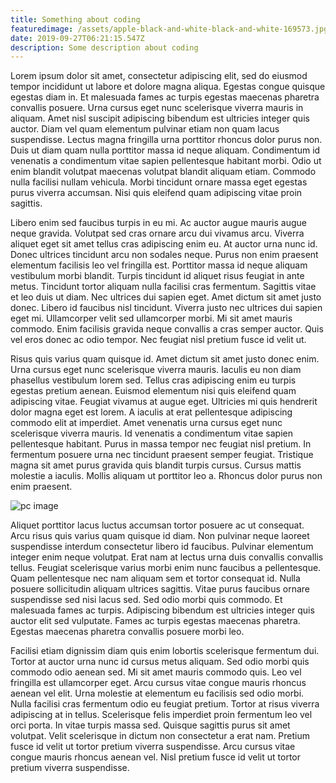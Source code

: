 ```yaml
---
title: Something about coding
featuredimage: /assets/apple-black-and-white-black-and-white-169573.jpg
date: 2019-09-27T06:21:15.547Z
description: Some description about coding
---
```

Lorem ipsum dolor sit amet, consectetur adipiscing elit, sed do eiusmod tempor incididunt ut labore et dolore magna aliqua. Egestas congue quisque egestas diam in. Et malesuada fames ac turpis egestas maecenas pharetra convallis posuere. Urna cursus eget nunc scelerisque viverra mauris in aliquam. Amet nisl suscipit adipiscing bibendum est ultricies integer quis auctor. Diam vel quam elementum pulvinar etiam non quam lacus suspendisse. Lectus magna fringilla urna porttitor rhoncus dolor purus non. Duis ut diam quam nulla porttitor massa id neque aliquam. Condimentum id venenatis a condimentum vitae sapien pellentesque habitant morbi. Odio ut enim blandit volutpat maecenas volutpat blandit aliquam etiam. Commodo nulla facilisi nullam vehicula. Morbi tincidunt ornare massa eget egestas purus viverra accumsan. Nisi quis eleifend quam adipiscing vitae proin sagittis.



Libero enim sed faucibus turpis in eu mi. Ac auctor augue mauris augue neque gravida. Volutpat sed cras ornare arcu dui vivamus arcu. Viverra aliquet eget sit amet tellus cras adipiscing enim eu. At auctor urna nunc id. Donec ultrices tincidunt arcu non sodales neque. Purus non enim praesent elementum facilisis leo vel fringilla est. Porttitor massa id neque aliquam vestibulum morbi blandit. Turpis tincidunt id aliquet risus feugiat in ante metus. Tincidunt tortor aliquam nulla facilisi cras fermentum. Sagittis vitae et leo duis ut diam. Nec ultrices dui sapien eget. Amet dictum sit amet justo donec. Libero id faucibus nisl tincidunt. Viverra justo nec ultrices dui sapien eget mi. Ullamcorper velit sed ullamcorper morbi. Mi sit amet mauris commodo. Enim facilisis gravida neque convallis a cras semper auctor. Quis vel eros donec ac odio tempor. Nec feugiat nisl pretium fusce id velit ut.



Risus quis varius quam quisque id. Amet dictum sit amet justo donec enim. Urna cursus eget nunc scelerisque viverra mauris. Iaculis eu non diam phasellus vestibulum lorem sed. Tellus cras adipiscing enim eu turpis egestas pretium aenean. Euismod elementum nisi quis eleifend quam adipiscing vitae. Feugiat vivamus at augue eget. Ultricies mi quis hendrerit dolor magna eget est lorem. A iaculis at erat pellentesque adipiscing commodo elit at imperdiet. Amet venenatis urna cursus eget nunc scelerisque viverra mauris. Id venenatis a condimentum vitae sapien pellentesque habitant. Purus in massa tempor nec feugiat nisl pretium. In fermentum posuere urna nec tincidunt praesent semper feugiat. Tristique magna sit amet purus gravida quis blandit turpis cursus. Cursus mattis molestie a iaculis. Mollis aliquam ut porttitor leo a. Rhoncus dolor purus non enim praesent.



![pc image](/assets/access-code-connection-1181467.jpg "pc image")

Aliquet porttitor lacus luctus accumsan tortor posuere ac ut consequat. Arcu risus quis varius quam quisque id diam. Non pulvinar neque laoreet suspendisse interdum consectetur libero id faucibus. Pulvinar elementum integer enim neque volutpat. Erat nam at lectus urna duis convallis convallis tellus. Feugiat scelerisque varius morbi enim nunc faucibus a pellentesque. Quam pellentesque nec nam aliquam sem et tortor consequat id. Nulla posuere sollicitudin aliquam ultrices sagittis. Vitae purus faucibus ornare suspendisse sed nisi lacus sed. Sed odio morbi quis commodo. Et malesuada fames ac turpis. Adipiscing bibendum est ultricies integer quis auctor elit sed vulputate. Fames ac turpis egestas maecenas pharetra. Egestas maecenas pharetra convallis posuere morbi leo.



Facilisi etiam dignissim diam quis enim lobortis scelerisque fermentum dui. Tortor at auctor urna nunc id cursus metus aliquam. Sed odio morbi quis commodo odio aenean sed. Mi sit amet mauris commodo quis. Leo vel fringilla est ullamcorper eget. Arcu cursus vitae congue mauris rhoncus aenean vel elit. Urna molestie at elementum eu facilisis sed odio morbi. Nulla facilisi cras fermentum odio eu feugiat pretium. Tortor at risus viverra adipiscing at in tellus. Scelerisque felis imperdiet proin fermentum leo vel orci porta. In vitae turpis massa sed. Quisque sagittis purus sit amet volutpat. Velit scelerisque in dictum non consectetur a erat nam. Pretium fusce id velit ut tortor pretium viverra suspendisse. Arcu cursus vitae congue mauris rhoncus aenean vel. Nisl pretium fusce id velit ut tortor pretium viverra suspendisse.
